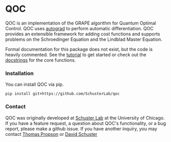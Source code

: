 # QOC
QOC is an implementation of the GRAPE algorithm for Quantum Optimal Control.
QOC uses [autograd](https://github.com/HIPS/autograd) to perform automatic
differentiation. QOC provides an extensible framework for adding cost functions and supports problems on
the Schroedinger Equation and the Lindblad Master Equation.

Formal documentation for this package does not exist, but the code is heavily commented.
See the [tutorial](https://github.com/SchusterLab/qoc/tree/master/examples) to get started
or check out the [docstrings](https://github.com/SchusterLab/qoc/blob/master/qoc/core/schroedingerdiscrete.py#L123)
for the core functions.

### Installation ###
You can install QOC via pip.
```
pip install git+https://github.com/SchusterLab/qoc
```

### Contact ###
QOC was originally developed at [Schuster Lab](http://schusterlab.uchicago.edu) at the University of Chicago.
If you have a feature request, a question about QOC's functionality, or a bug report, please make a github issue.
If you have another inquiry, you may contact [Thomas Propson](mailto:tcpropson@pm.me)
or [David Schuster](mailto:David.Schuster@uchicago.edu)
